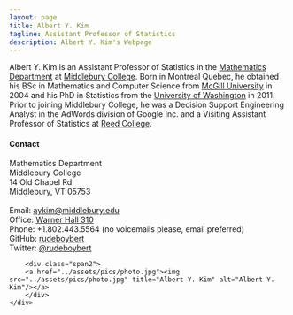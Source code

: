 ```yaml
---
layout: page
title: Albert Y. Kim
tagline: Assistant Professor of Statistics
description: Albert Y. Kim's Webpage
---
```


Albert Y. Kim is an Assistant Professor of Statistics in the
[Mathematics Department](http://www.middlebury.edu/academics/math/) at
[Middlebury College](http://www.middlebury.edu/).  Born in Montreal Quebec,
he obtained his BSc in Mathematics and Computer Science from
[McGill University](http://www.mcgill.ca/) in 2004 and his PhD in Statistics from
the [University of Washington](http://www.uw.edu/) in 2011.  Prior to joining
Middlebury College, he was a Decision Support Engineering Analyst in the AdWords
division of Google Inc. and a Visiting Assistant Professor of Statistics at
[Reed College](http://www.reed.edu/).  

<div class="container">
<h4><a name="contact"></a>Contact</h4>
    <div class="row-fluid">
        <div class="span5">
            Mathematics Department<br>
            Middlebury College<br>
            14 Old Chapel Rd<br>
            Middlebury, VT 05753<br>
            <br>
            Email: <a href="mailto:aykim@middlebury.edu">aykim@middlebury.edu</a><br>
            Office: <a href="https://www.google.com/maps/place/Warner+Hall,+Middlebury,+VT+05753/@44.0101835,-73.1753978,17z/data=!3m1!4b1!4m2!3m1!1s0x4cb55d01b4b16bab:0x7e3ab849ef621319">Warner Hall 310</a><br>
            Phone: +1.802.443.5564 (no voicemails please, email preferred)<br>
            GitHub: <a href="http://github.com/rudeboybert">rudeboybert</a><br>
            Twitter: <a href="http://twitter.com/rudeboybert">@rudeboybert</a><br>
        </div>

        <div class="span2">
        <a href="../assets/pics/photo.jpg"><img src="../assets/pics/photo.jpg" title="Albert Y. Kim" alt="Albert Y. Kim"/></a>
        </div>
    </div>
</div>
